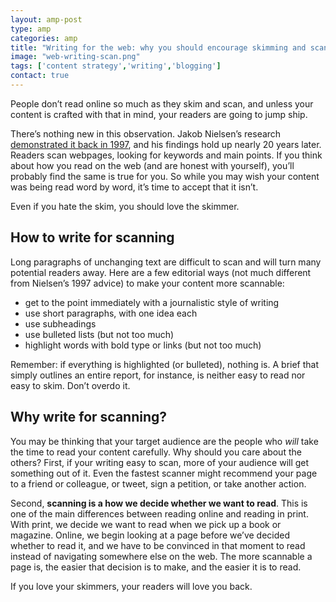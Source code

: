 ```yaml
---
layout: amp-post
type: amp
categories: amp
title: "Writing for the web: why you should encourage skimming and scanning"
image: "web-writing-scan.png"
tags: ['content strategy','writing','blogging']
contact: true
---
```


People don’t read online so much as they skim and scan, and unless your content is crafted with that in mind, your readers are going to jump ship.

There’s nothing new in this observation. Jakob Nielsen’s research [demonstrated it back in 1997][link to Nielsen], and his findings hold up nearly 20 years later. Readers scan webpages, looking for keywords and main points. If you think about how you read on the web (and are honest with yourself), you’ll probably find the same is true for you. So while you may wish your content was being read word by word, it’s time to accept that it isn’t.

<span class="tweet-this">
Even if you hate the skim, you should love the skimmer.
</span>

## How to write for scanning

Long paragraphs of unchanging text are difficult to scan and will turn many potential readers away. Here are a few editorial ways (not much different from Nielsen’s 1997 advice) to make your content more scannable:

- get to the point immediately with a journalistic style of writing
- use short paragraphs, with one idea each
- use subheadings
- use bulleted lists (but not too much)
- highlight words with bold type or links (but not too much)

Remember: if everything is highlighted (or bulleted), nothing is. A brief that simply outlines an entire report, for instance, is neither easy to read nor easy to skim. Don’t overdo it.

## Why write for scanning?

You may be thinking that your target audience are the people who *will* take the time to read your content carefully. Why should you care about the others? First, if your writing easy to scan, more of your audience will get something out of it. Even the fastest scanner might recommend your page to a friend or colleague, or tweet, sign a petition, or take another action.

Second, **scanning is a how we decide whether we want to read**. This is one of the main differences between reading online and reading in print. With print, we decide we want to read when we pick up a book or magazine. Online, we begin looking at a page before we’ve decided whether to read it,  and we have to be convinced in that moment to read instead of navigating somewhere else on the web. The more scannable a page is, the easier that decision is to make, and the easier it is to read.

If you love your skimmers, your readers will love you back.

[link to Nielsen]:https://www.nngroup.com/articles/how-users-read-on-the-web/